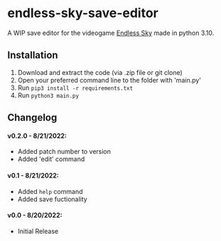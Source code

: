 # endless-sky-save-editor
A WIP save editor for the videogame [Endless Sky](https://endless-sky.github.io/) made in python 3.10.

## Installation
1. Download and extract the code (via .zip file or git clone)
2. Open your preferred command line to the folder with 'main.py'
3. Run ```pip3 install -r requirements.txt```
4. Run ```python3 main.py```

## Changelog
#### v0.2.0 - 8/21/2022:
 - Added patch number to version
 - Added 'edit' command
#### v0.1 - 8/21/2022:
 - Added ```help``` command
 - Added save fuctionality
#### v0.0 - 8/20/2022:
 - Initial Release
